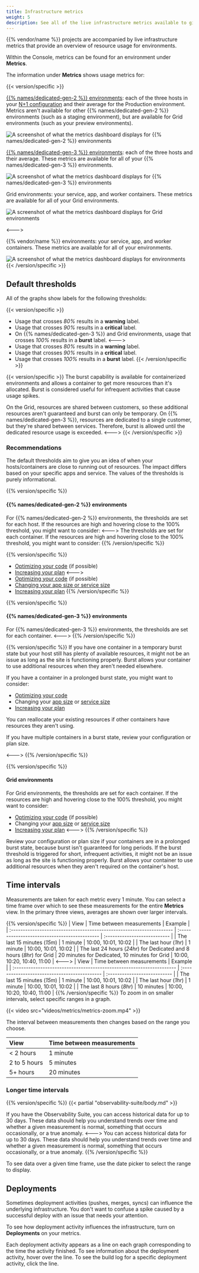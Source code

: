 ```yaml
---
title: Infrastructure metrics
weight: 5
description: See all of the live infrastructure metrics available to give you an overview of resource usage.
---
```


{{% vendor/name %}} projects are accompanied by live infrastructure metrics that provide an overview of resource usage for environments.

Within the Console, metrics can be found for an environment under **Metrics**.

The information under **Metrics** shows usage metrics for:

{{< version/specific >}}
<!-- Platform.sh, version 1 -->
[{{% names/dedicated-gen-2 %}} environments](../../dedicated-gen-2/overview/_index.md):
each of the three hosts in your [N+1 configuration](../../dedicated-gen-2/architecture/_index.md)
and their average for the Production environment.
Metrics aren't available for other {{% names/dedicated-gen-2 %}} environments (such as a staging environment),
but are available for Grid environments (such as your preview environments).

![A screenshot of what the metrics dashboard displays for {{% names/dedicated-gen-2 %}} environments](/images/metrics/all-dedicated.png "0.45")

[{{% names/dedicated-gen-3 %}} environments](../../dedicated-gen-3/_index.md): each of the three hosts and their average.
These metrics are available for all of your {{% names/dedicated-gen-3 %}} environments.

![A screenshot of what the metrics dashboard displays for {{% names/dedicated-gen-3 %}} environments](/images/metrics/all-dedicated-gen3.png "0.45")

Grid environments: your service, app, and worker containers.
These metrics are available for all of your Grid environments.

![A screenshot of what the metrics dashboard displays for Grid environments](/images/metrics/all-grid.png "0.45")

<--->
<!-- Version 2 -->
{{% vendor/name %}} environments: your service, app, and worker containers.
These metrics are available for all of your environments.

![A screenshot of what the metrics dashboard displays for environments](/images/metrics/all-grid.png "0.45")
{{< /version/specific >}}

## Default thresholds

All of the graphs show labels for the following thresholds:

{{< version/specific >}}
- Usage that crosses _80%_ results in a **warning** label.
- Usage that crosses _90%_ results in a **critical** label.
- On {{% names/dedicated-gen-3 %}} and Grid environments, usage that crosses _100%_ results in a **burst** label.
<--->
- Usage that crosses _80%_ results in a **warning** label.
- Usage that crosses _90%_ results in a **critical** label.
- Usage that crosses _100%_ results in a **burst** label.
{{< /version/specific >}}

{{< version/specific >}}
  The burst capability is available for containerized environments
  and allows a container to get more resources than it's allocated.
  Burst is considered useful for infrequent activities that cause usage spikes.

  On the Grid, resources are shared between customers,
  so these additional resources aren't guaranteed and burst can only be temporary.
  On {{% names/dedicated-gen-3 %}}, resources are dedicated to a single customer,
  but they're shared between services.
  Therefore, burst is allowed until the dedicated resource usage is exceeded.
<--->
{{< /version/specific >}}
### Recommendations

The default thresholds aim to give you an idea of when your hosts/containers are close to running out of resources.
The impact differs based on your specific apps and service.
The values of the thresholds is purely informational.

{{% version/specific %}}
#### {{% names/dedicated-gen-2 %}} environments

For {{% names/dedicated-gen-2 %}} environments, the thresholds are set for each host.
If the resources are high and hovering close to the 100% threshold,
you might want to consider:
<--->
The thresholds are set for each container. If the resources are high and hovering
close to the 100% threshold, you might want to consider:
{{% /version/specific %}}

{{% version/specific %}}
* [Optimizing your code](../integrate-observability/_index.md) (if possible)
* [Increasing your plan](../../administration/pricing/_index.md)
<--->
* [Optimizing your code](../application-metrics/_index.md) (if possible)
* [Changing your app size or service size](/manage-resources.html)
* [Increasing your plan](../../administration/pricing/_index.md)
{{% /version/specific %}}

{{% version/specific %}}
#### {{% names/dedicated-gen-3 %}} environments

For {{% names/dedicated-gen-3 %}} environments, the thresholds are set for each container.
<--->
{{% /version/specific %}}

{{% version/specific %}}
If you have one container in a temporary burst state but your host still has plenty of available resources,
it might not be an issue as long as the site is functioning properly.
Burst allows your container to use additional resources when they aren't needed elsewhere.

If you have a container in a prolonged burst state, you might want to consider:

* [Optimizing your code](../integrate-observability/_index.md)
* Changing your [app size](../../create-apps/app-reference.md#sizes)
  or [service size](../../add-services/_index.md#size)
* [Increasing your plan](../../administration/pricing/_index.md)

You can reallocate your existing resources if other containers have resources they aren't using.

If you have multiple containers in a burst state, review your configuration or plan size.

<--->
{{% /version/specific %}}

{{% version/specific %}}
#### Grid environments
  
For Grid environments, the thresholds are set for each container.
If the resources are high and hovering close to the 100% threshold,
you might want to consider:

* [Optimizing your code](../integrate-observability/_index.md) (if possible)
* Changing your [app size](../../create-apps/app-reference.md#sizes)
  or [service size](../../add-services/_index.md#size)
* [Increasing your plan](../../administration/pricing/_index.md)
<--->
{{% /version/specific %}}

Review your configuration or plan size if your containers are in a prolonged burst
state, because burst isn't guaranteed for long periods.
If the burst threshold is triggered for short, infrequent activities,
it might not be an issue as long as the site is functioning properly.
Burst allows your container to use additional resources when they aren't required on the container's host.

## Time intervals

Measurements are taken for each metric every 1 minute.
You can select a time frame over which to see these measurements for the entire **Metrics** view.
In the primary three views, averages are shown over larger intervals.

{{% version/specific %}}
| View                                                                  | Time between measurements                     | Example                      |
| :-------------------------------------------------------------------- | :-------------------------------------------- | :--------------------------- |
| The last 15 minutes (*15m*)                                           | 1 minute                                      | 10:00, 10:01, 10:02          |
| The last hour (*1hr*)                                                 | 1 minute                                      | 10:00, 10:01, 10:02          |
| The last 24 hours (*24hr*) for Dedicated and 8 hours (*8hr*) for Grid | 20 minutes for Dedicated, 10 minutes for Grid | 10:00, 10:20, 10:40, 11:00   |
<--->
| View                                                                  | Time between measurements                     | Example                      |
| :-------------------------------------------------------------------- | :-------------------------------------------- | :--------------------------- |
| The last 15 minutes (*15m*)                                           | 1 minute                                      | 10:00, 10:01, 10:02          |
| The last hour (*1hr*)                                                 | 1 minute                                      | 10:00, 10:01, 10:02          |
| The last 8 hours (*8hr*)                                              | 10 minutes                                    | 10:00, 10:20, 10:40, 11:00   |
{{% /version/specific %}}
To zoom in on smaller intervals, select specific ranges in a graph.

{{< video src="videos/metrics/metrics-zoom.mp4" >}}

The interval between measurements then changes based on the range you choose.

| View         | Time between measurements |
| :----------- | :------------------------ |
| < 2 hours    | 1 minute                  |
| 2 to 5 hours | 5 minutes                 |
| 5+ hours     | 20 minutes                |

### Longer time intervals

{{% version/specific %}}
{{< partial "observability-suite/body.md" >}}

If you have the Observability Suite, you can access historical data for up to 30 days.
These data should help you understand trends over time
and whether a given measurement is normal, something that occurs occasionally, or a true anomaly.
<--->
You can access historical data for up to 30 days. These data should help you
understand trends over time and whether a given measurement is normal, something
that occurs occasionally, or a true anomaly.
{{% /version/specific %}}

To see data over a given time frame, use the date picker to select the range to display.

## Deployments

Sometimes deployment activities (pushes, merges, syncs) can influence the underlying infrastructure.
You don't want to confuse a spike caused by a successful deploy with an issue that needs your attention.

To see how deployment activity influences the infrastructure, turn on **Deployments** on your metrics.

Each deployment activity appears as a line on each graph corresponding to the time the activity finished.
To see information about the deployment activity, hover over the line.
To see the build log for a specific deployment activity, click the line.
